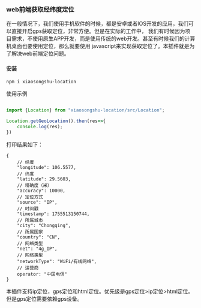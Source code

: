 ### web前端获取经纬度定位
在一般情况下，我们使用手机软件的时候，都是安卓或者IOS开发的应用，我们可以直接开启gps获取定位，非常方便。但是在实际的工作中，
我们有时候因为项目需求，不使用原生APP开发，而是使用传统的web开发。甚至有时候我们的计算机桌面也要使用定位，那么就要使用
javascript来实现获取定位了。本插件就是为了解决web前端定位问题。

#### 安装
```bash
npm i xiaosongshu-location
```
使用示例
```javascript

import {Location} from "xiaosongshu-location/src/Location";

Location.getGeoLocation().then(res=>{
    console.log(res);
})

```
打印结果如下：
```text
{
    // 经度
    "longitude": 106.5577,
    // 纬度
    "latitude": 29.5603,
    // 精确度（米）
    "accuracy": 10000,
    // 定位方式
    "source": "IP",
    // 时间戳
    "timestamp": 1755513150744,
    // 所属城市
    "city": "Chongqing",
    // 所属国家
    "country": "CN",
    // 网络类型
    "net": "4g_IP",
    // 网络类型
    "networkType": "WiFi/有线网络",
    // 运营商
    operator: "中国电信"   
}
```
本插件支持ip定位，gps定位和html定位。优先级是gps定位>ip定位>html定位。但是gps定位需要依赖gps设备。